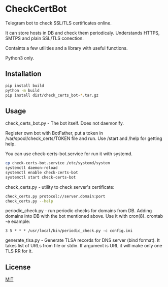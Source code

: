 # CheckCertBot

Telegram bot to check SSL/TLS certificates online.

It can store hosts in DB and check them periodicaly.
Understands HTTPS, SMTPS and plain SSL/TLS conection.

Containts a few utilities and a library with useful functions.

Python3 only.

## Installation

```bash
pip install build
python -m build
pip install dist/check_certs_bot-*.tar.gz
```

## Usage

check_certs_bot.py - The bot itself. Does not daemonify.

Register own bot with BotFather, put a token in /var/spool/check_certs/TOKEN file and run.
Use /start and /help for getting help.

You can use check-certs-bot.service for run it with systemd.
```bash
cp check-certs-bot.service /etc/systemd/system
systemctl daemon-reload
systemctl enable check-certs-bot
systemctl start check-certs-bot
```

check_certs.py - utility to check server's certificate:
```bash
check_certs.py protocol://server.domain:port 
check_certs.py --help
```

periodic_check.py - run periodic checks for domains from DB.
Adding domains into DB with the bot mentioned above.
Use it with cron(8).
crontab -e example:
```
3 5 * * * /usr/local/bin/periodic_check.py -c config.ini
```

generate_tlsa.py - Generate TLSA records for DNS server (bind format).
It takes list of URLs from file or stdin. If argument is URL it will make only
one TLS RR for it.

## License
[MIT](https://choosealicense.com/licenses/mit/)
